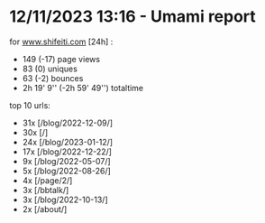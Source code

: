 # 12/11/2023 13:16 - Umami report
for www.shifeiti.com [24h] :

 - 149 (-17) page views
 - 83 (0) uniques
 - 63 (-2) bounces
 - 2h 19' 9'' (-2h 59' 49'') totaltime


top 10 urls:
 - 31x [/blog/2022-12-09/]
 - 30x [/]
 - 24x [/blog/2023-01-12/]
 - 17x [/blog/2022-12-22/]
 - 9x [/blog/2022-05-07/]
 - 5x [/blog/2022-08-26/]
 - 4x [/page/2/]
 - 3x [/bbtalk/]
 - 3x [/blog/2022-10-13/]
 - 2x [/about/]


